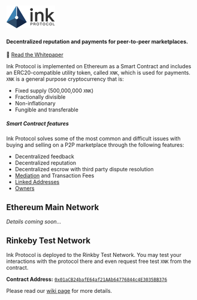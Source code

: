 # <img src="https://raw.githubusercontent.com/InkProtocol/press-kit/master/images/logo.png" height="60">

#### Decentralized reputation and payments for peer-to-peer marketplaces.

:bookmark_tabs: [Read the Whitepaper](https://paywithink.com/wp-content/uploads/2018/01/Ink_Protocol_Whitepaper_V6_Listia_Inc.pdf)

Ink Protocol is implemented on Ethereum as a Smart Contract and includes an ERC20-compatible utility token, called `XNK`, which is used for payments. `XNK` is a general purpose cryptocurrency that is:

- Fixed supply (500,000,000 `XNK`)
- Fractionally divisible
- Non-inflationary
- Fungible and transferable

##### Smart Contract features

Ink Protocol solves some of the most common and difficult issues with buying and selling on a P2P marketplace through the following features:

- Decentralized feedback
- Decentralized reputation
- Decentralized escrow with third party dispute resolution
- [Mediation](https://github.com/InkProtocol/ink-protocol/wiki/Mediation) and Transaction Fees
- [Linked Addresses](https://github.com/InkProtocol/ink-protocol/wiki/Linked-Addresses)
- [Owners](https://github.com/InkProtocol/ink-protocol/wiki/Owners)

## Ethereum Main Network

*Details coming soon...*

## Rinkeby Test Network

Ink Protocol is deployed to the Rinkby Test Network. You may test your interactions with the protocol there and even request free test `XNK` from the contract.

**Contract Address:** [`0x01aCB24bafE64af21AAb64776844c4E3035BB376`](https://rinkeby.etherscan.io/address/0x01acb24bafe64af21aab64776844c4e3035bb376)

Please read our [wiki page](https://github.com/InkProtocol/ink-protocol/wiki/Rinkeby-Test-Network) for more details.
